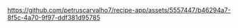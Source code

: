 

https://github.com/petruscarvalho7/recipe-app/assets/5557447/b46294a7-8f5c-4a70-9f97-ddf381d95785

